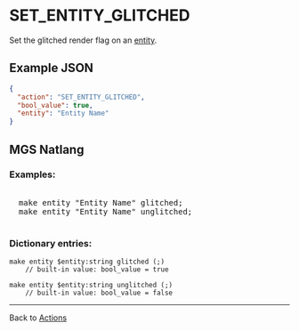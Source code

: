 # SET_ENTITY_GLITCHED

Set the glitched render flag on an [entity](../entities).

## Example JSON

```json
{
  "action": "SET_ENTITY_GLITCHED",
  "bool_value": true,
  "entity": "Entity Name"
}
```

## MGS Natlang

### Examples:

<pre class="HyperMD-codeblock mgs">

  <span class="verb">make</span> <span class="sigil">entity</span> <span class="string">"Entity Name"</span> <span class="language-constant">glitched</span><span class="terminator">;</span>
  <span class="verb">make</span> <span class="sigil">entity</span> <span class="string">"Entity Name"</span> <span class="language-constant">unglitched</span><span class="terminator">;</span>

</pre>

### Dictionary entries:

```
make entity $entity:string glitched (;)
	// built-in value: bool_value = true

make entity $entity:string unglitched (;)
	// built-in value: bool_value = false
```

---

Back to [Actions](../actions)
